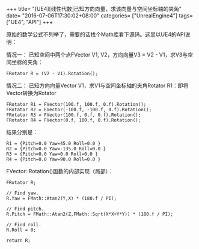 +++
title= "[UE4][线性代数]已知方向向量，求该向量与空间坐标轴的夹角"
date= "2016-07-06T17:30:02+08:00"
categories= ["UnrealEngine4"]
tags= ["UE4", "API"]
+++


原始的数学公式不列举了，需要的话找个Math库看下源码。这里以UE4的API说明：

情况一：
已知空间中两个点FVector V1, V2，方向向量V3 = V2 - V1，求V3与空间坐标的夹角：

    FRotator R = (V2 - V1).Rotation();

情况二：
已知方向向量Vector V1，求V1与空间坐标轴的夹角Rotator R1：即将Vector转换为Rotator

    FRotator R1 = FVector(100.f, 100.f, 0.f).Rotation();
    FRotator R2 = FVector(-100.f, -100.f, 0.f).Rotation();
    FRotator R3 = FVector(100.f, 0.f, 0.f).Rotation();
    FRotator R4 = FVector(0.f, 100.f, 0.f).Rotation();

结果分别是：

    R1 = {Pitch=0.0 Yaw=45.0 Roll=0.0 }
    R2 = {Pitch=0.0 Yaw=-135.0 Roll=0.0 }
    R3 = {Pitch=0.0 Yaw=0.0 Roll=0.0 }
    R4 = {Pitch=0.0 Yaw=90.0 Roll=0.0 }


FVector::Rotation()函数的内部实现（局部）：

    FRotator R;

    // Find yaw.
    R.Yaw = FMath::Atan2(Y,X) * (180.f / PI);

    // Find pitch.
    R.Pitch = FMath::Atan2(Z,FMath::Sqrt(X*X+Y*Y)) * (180.f / PI);

    // Find roll.
    R.Roll = 0;

    return R;
